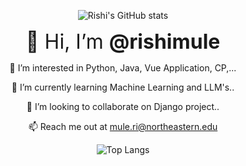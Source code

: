 
<div align="center">

![Rishi's GitHub stats](https://github-readme-stats.vercel.app/api?username=rishimule)

<!-- </div> -->

<font size="6">👋 Hi, I’m <b> @rishimule </b></font>
  
👀 I’m interested in Python, Java, Vue Application, CP,...

  🌱 I’m currently learning Machine Learning and  LLM's..

  💞️ I’m looking to collaborate on Django  project..

  📫 Reach me out at mule.ri@northeastern.edu

<!---
rishi/rishi is a ✨ special ✨ repository because its `README.md` (this file) appears on your GitHub profile.
You can click the Preview link to take a look at your changes.
--->

<!-- <div align="center"> -->

![Top Langs](https://github-readme-stats.vercel.app/api/top-langs/?username=anuraghazra&layout=compact)

<div>
